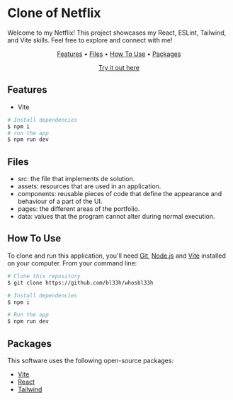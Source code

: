 # Clone of Netflix
Welcome to my Netflix! This project showcases my React, ESLint, Tailwind, and Vite skills. Feel free to explore and connect with me!

<p align="center">
<!--   <br>
  <img src="https://i.imgur.com/YjFLrzx.png" alt="wb" width="400">
  <br> -->
</p>
<p align="center" >
  <a href="#features">Features</a> •
  <a href="#Files">Files</a> •
  <a href="#how-to-use">How To Use</a> •
  <a href="#packages">Packages</a>   
</p>
<p align="center" >
<a href="https://whosbl33h.netlify.app/">Try it out here</a> 
</p>

## Features

* Vite
```bash
# Install dependencies
$ npm i
# run the app
$ npm run dev
```

## Files

- src: the file that implements de solution.
- assets: resources that are used in an application.
- components: reusable pieces of code that define the appearance and behaviour of a part of the UI.
- pages: the different areas of the portfolio.
- data: values that the program cannot alter during normal execution.


## How To Use

To clone and run this application, you'll need [Git](https://git-scm.com), [Node.js](https://nodejs.org/en) and [Vite](https://vitejs.dev/) installed on your computer. From your command line:

```bash
# Clone this repository
$ git clone https://github.com/bl33h/whosbl33h

# Install dependencies
$ npm i

# Run the app
$ npm run dev
```

## Packages

This software uses the following open-source packages:

- [Vite](https://vitejs.dev/)
- [React](https://reactjs.org/)
- [Tailwind](https://tailwindcss.com/)
